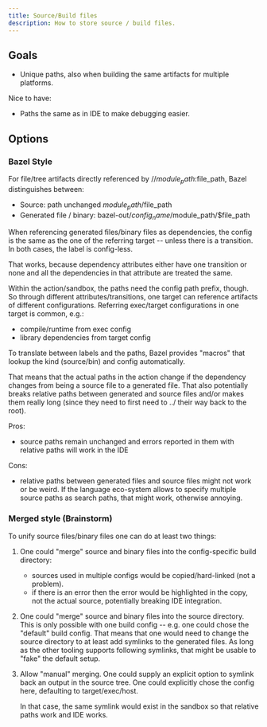 ```yaml
---
title: Source/Build files
description: How to store source / build files.
---
```


## Goals

- Unique paths, also when building the same artifacts for multiple platforms.

Nice to have:

- Paths the same as in IDE to make debugging easier.

## Options

### Bazel Style

For file/tree artifacts directly referenced by //$module_path:$file_path,
Bazel distinguishes between:

- Source: path unchanged $module_path/$file_path
- Generated file / binary: bazel-out/${config_name}/$module_path/$file_path

When referencing generated files/binary files as dependencies, the
config is the same as the one of the referring target -- unless
there is a transition. In both cases, the label is config-less.

That works, because dependency attributes either have one transition or none
and all the dependencies in that attribute are treated the same.

Within the action/sandbox, the paths need the config path prefix, though.
So through different attributes/transitions, one target can reference
artifacts of different configurations. Referring exec/target configurations
in one target is common, e.g.:

- compile/runtime from exec config
- library dependencies from target config

To translate between labels and the paths, Bazel provides "macros" that
lookup the kind (source/bin) and config automatically.

That means that the actual paths in the action change if the dependency
changes from being a source file to a generated file. That also potentially
breaks relative paths between generated and source files and/or makes
them really long (since they need to first need to ../ their way back to the root).

Pros:

- source paths remain unchanged and errors reported in them with relative paths
  will work in the IDE

Cons:

- relative paths between generated files and source files might not work or be
  weird. If the language eco-system allows to specify multiple source
  paths as search paths, that might work, otherwise annoying.

### Merged style (Brainstorm)

To unify source files/binary files one can do at least two things:

1. One could "merge" source and binary files into the config-specific build directory:
   - sources used in multiple configs would be copied/hard-linked (not a problem).
   - if there is an error then the error would be highlighted in the copy, not the actual source,
     potentially breaking IDE integration.

2. One could "merge" source and binary files into the source directory. This is only
   possible with one build config -- e.g. one could chose the "default" build config.
   That means that one would need to change the source directory to at least add symlinks
   to the generated files. As long as the other tooling supports following symlinks,
   that might be usable to "fake" the default setup.

3. Allow "manual" merging. One could supply an explicit option to symlink back an output
   in the source tree. One could explicitly chose the config here, defaulting to target/exec/host.

   In that case, the same symlink would exist in the sandbox so that relative paths work and IDE works.